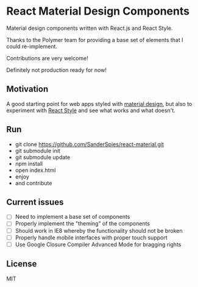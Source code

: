 React Material Design Components
===
Material design components written with React.js and React Style.

Thanks to the Polymer team for providing a base set of elements that I could re-implement.

Contributions are very welcome!

Definitely not production ready for now!

Motivation
---
A good starting point for web apps styled with [material design](http://www.google.com/design/spec/material-design/introduction.html), but also to experiment with
[React Style](https://github.com/SanderSpies/react-style/) and see what works and what doesn't.

Run
---
- git clone https://github.com/SanderSpies/react-material.git
- git submodule init
- git submodule update
- npm install
- open index.html
- enjoy
- and contribute


Current issues
---
- [ ] Need to implement a base set of components
- [ ] Properly implement the "theming" of the components
- [ ] Should work in IE8 whereby the functionality should not be broken
- [ ] Properly handle mobile interfaces with proper touch support
- [ ] Use Google Closure Compiler Advanced Mode for bragging rights

License
---
MIT
